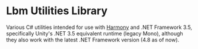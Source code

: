 # Lbm Utilities Library
Various C# utilities intended for use with [Harmony](https://github.com/pardeike/Harmony) and .NET Framework 3.5, specifically Unity's .NET 3.5 equivalent runtime (legacy Mono), although they also work with the latest .NET Framework version (4.8 as of now).